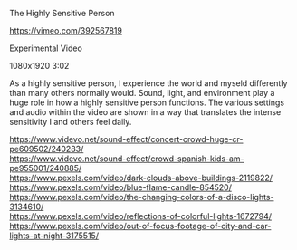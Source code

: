 The Highly Sensitive Person 

https://vimeo.com/392567819
 
Experimental Video 

1080x1920 3:02

 As a highly sensitive person, I experience the world and myseld differently than many others normally would. Sound, light, and environment play a huge role in how a highly sensitive person functions. The various settings and audio within the video are shown in a way that translates the intense sensitivity I and others feel daily. 


https://www.videvo.net/sound-effect/concert-crowd-huge-cr-pe609502/240283/ <br>
https://www.videvo.net/sound-effect/crowd-spanish-kids-am-pe955001/240885/ <br>
https://www.pexels.com/video/dark-clouds-above-buildings-2119822/ <br>
https://www.pexels.com/video/blue-flame-candle-854520/ <br>
https://www.pexels.com/video/the-changing-colors-of-a-disco-lights-3134610/ <br>
https://www.pexels.com/video/reflections-of-colorful-lights-1672794/ <br>
https://www.pexels.com/video/out-of-focus-footage-of-city-and-car-lights-at-night-3175515/ <br>


